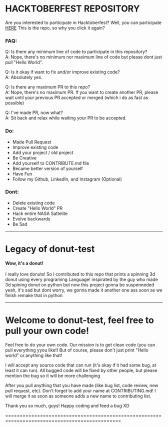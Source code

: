 
<h1>HACKTOBERFEST REPOSITORY</h1>

Are you interested to participate in Hacktoberfest? Well, you can participate [HERE](https://github.com/SilvaneUX/donut-test) This is the repo, so why you click it again?

<h3>FAQ: </h3>

Q: Is there any minimum line of code to participate in this repository?
<br>
A: Nope, there's no minimum nor maximum line of code but please dont just pull "Hello World".

Q: Is it okay if want to fix and/or improve existing code?
<br>
A: Absolutely yes.

Q: Is there any maximum PR to this repo?
<br>
A: Nope, there's no maximum PR. If you want to create another PR, please wait until your previous PR accepted or merged (which i do as fast as possible)

Q: I've made PR, now what?
<br>
A: Sit back and relax while waiting your PR to be accepted.


<h3>Do: </h3>

- Made Pull Request
- Improve existing code
- Add your project / old project
- Be Creative
- Add yourself to CONTRIBUTE.md file
- Became better version of yourself
- Have Fun
- Follow my Github, LinkedIn, and Instagram (Optional)

<h3>Dont:</h3>

- Delete existing code
- Create "Hello World" PR
- Hack entire NASA Sattelite
- Evolve backwards
- Be Sad


---------------------------------------------------------------------------------------------
<h1>Legacy of donut-test</h1>

#### Wow, it's a donut!
I really love donuts! So I contributed to this repo that prints a spinning 3d donut using every programing Language! 
inspirated by the guy who made 3d spining donut on python
but now this project gonna be suspenneded
yeah, it's sad
but dont worry, we gonna made it another one ass soon as we finish remake that in python

--------------------------------------------------------------------------------------------

<h1> Welcome to donut-test, feel free to pull your own code! </h1>

Feel free to do your own code. Our mission is to get clean code (you can pull everything yyou like!)
But of course, please don't just print "Hello world" or anything like that!

I will accept any source code that can run (it's okay if it had some bug, at least it can run).
All bugged code will be fixed by other people, but please mention the bug so it will be more challenging

After you pull anything that you have made (like bug list, code review, new pull request, etc). Don't forget to add your name at CONTRIBUTING.md!
I will merge it as soon as someone adds a new name to contributing list.

Thank you so much, guys! Happy coding and feed a bug XD

==============================================================================================
